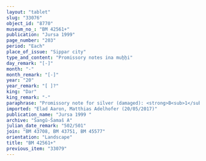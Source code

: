 ```yaml
---
layout: "tablet"
slug: "33076"
object_id: "8770"
museum_no_: "BM 42561+"
publication: "Jursa 1999"
page_number: "203"
period: "Each"
place_of_issue: "Sippar city"
type_and_content: "Promissory notes ina muẖẖi"
day_remark: "[-]"
month: "-"
month_remark: "[-]"
year: "20"
year_remark: "[ ]?"
king: "Dar"
king_remark: "-"
paraphrase: "Promissory note for silver (damaged): <strong>B<sub>1</sub></strong>&nbsp;and <strong>B<sub>2</sub></strong> owe <strong>A</strong> 2 minas of white cut unstamped silver of 1/8 alloy, [x]100s+30 kor of dates and 5 kor of barley. The silver debt bears a monthly interest of 1 shekel of silver per mina (20%). The clause concerning the delivery dates of the commodities is broken. 3 kor (c. 540 l) of planted land in Tīl-gubbi, next to those of <strong>C<sub>1</sub></strong> and <strong>C<sub>2</sub></strong>, measured from the Euphrates shore, are <strong>A</strong>&rsquo;s security. Broken clauses concerning the harvest from this land follow. <strong>B<sub>1</sub></strong>&nbsp;and <strong>B<sub>2</sub></strong> vouch for one another. 10 witnesses and the scribe: <em>Nidintu</em>/Lī&scaron;ir//I&scaron;paru.<br /> &nbsp;<br /> <strong>A</strong>&nbsp;= Ina-tē&scaron;&icirc;-ēṭir/Zēria//&Scaron;ang&ucirc;-&Scaron;ama&scaron;; <strong>B<sub>1</sub></strong>&nbsp;= &Scaron;ama&scaron;-nāṣir/Mu&scaron;eb&scaron;i-Marduk//&Scaron;ang&ucirc;-&Scaron;ama&scaron;; <strong>B<sub>2</sub></strong>&nbsp;= Bēl-rēmanni/Mu&scaron;eb&scaron;i-Marduk//&Scaron;ang&ucirc;-&Scaron;ama&scaron; (brother of <strong>B<sub>1</sub></strong>); <strong>C<sub>1</sub></strong>&nbsp;= ...-Marduk/Kalbāya; <strong>C<sub>2</sub></strong>&nbsp;= Bēl-upāqu/Gūzānu"
imported: "Elad Aaron, Matthias Adelhofer (20/05/2017)"
publication_name: "Jursa 1999 "
archive: "Šangû-Šamaš A"
julian_date_remark: "502/501"
join: "BM 43708, BM 43751, BM 45577"
orientation: "Landscape"
title: "BM 42561+"
previous_item: "33079"
---
```

